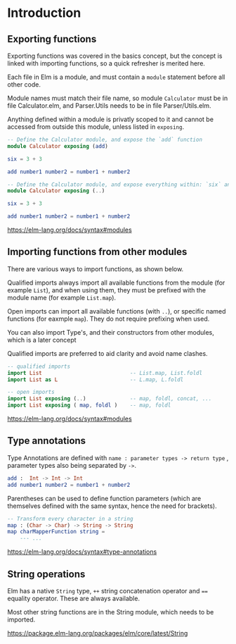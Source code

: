 # Introduction

## Exporting functions

Exporting functions was covered in the basics concept, but the concept is linked with importing functions, so a quick refresher is merited here.

Each file in Elm is a module, and must contain a `module` statement before all other code.

Module names must match their file name, so module `Calculator` must be in file Calculator.elm, and Parser.Utils needs to be in file Parser/Utils.elm.

Anything defined within a module is privatly scoped to it and cannot be accessed from outside this module, unless listed in `exposing`.

```elm
-- Define the Calculator module, and expose the `add` function
module Calculator exposing (add)

six = 3 + 3

add number1 number2 = number1 + number2
```

```elm
-- Define the Calculator module, and expose everything within: `six` and `add`
module Calculator exposing (..)

six = 3 + 3

add number1 number2 = number1 + number2
```

https://elm-lang.org/docs/syntax#modules

## Importing functions from other modules

There are various ways to import functions, as shown below.

Qualified imports always import all available functions from the module (for example `List`), and when using them, they must be prefixed with the module name (for example `List.map`).

Open imports can import all available functions (with `..`), or specific named functions (for eaxmple `map`). They do not require prefixing when used.

You can also import Type's, and their constructors from other modules, which is a later concept

Qualified imports are preferred to aid clarity and avoid name clashes.

```elm
-- qualified imports
import List                            -- List.map, List.foldl
import List as L                       -- L.map, L.foldl

-- open imports
import List exposing (..)              -- map, foldl, concat, ...
import List exposing ( map, foldl )    -- map, foldl
```

https://elm-lang.org/docs/syntax#modules

## Type annotations

Type Annotations are defined with `name : parameter types -> return type` , parameter types also being separated by `->`. 

```elm
add :  Int -> Int -> Int
add number1 number2 = number1 + number2
```

Parentheses can be used to define function parameters (which are themselves defined with the same syntax, hence the need for brackets).

```elm
-- Transform every character in a string
map : (Char -> Char) -> String -> String
map charMapperFunction string =
    --- ...
```

https://elm-lang.org/docs/syntax#type-annotations

## String operations

Elm has a native `String` type,  `++` string concatenation operator and `==` equality operator. These are always available.

Most other string functions are in the String module, which needs to be imported.

https://package.elm-lang.org/packages/elm/core/latest/String

